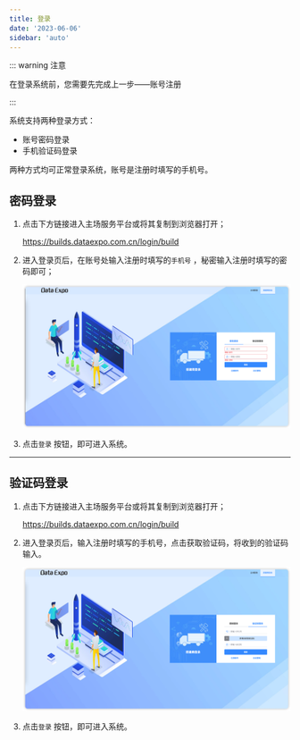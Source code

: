 ```yaml
---
title: 登录
date: '2023-06-06'
sidebar: 'auto'
---
```


::: warning 注意

在登录系统前，您需要先完成上一步——账号注册

:::

系统支持两种登录方式：

- 账号密码登录
- 手机验证码登录

两种方式均可正常登录系统，账号是注册时填写的手机号。

## 密码登录

1. 点击下方链接进入主场服务平台或将其复制到浏览器打开；

   https://builds.dataexpo.com.cn/login/build

2. 进入登录页后，在账号处输入注册时填写的`手机号` ，秘密输入注册时填写的密码即可；

   ![image-20230606234208198](../../assets/login/202306062342231.png)

3. 点击`登录` 按钮，即可进入系统。

---

## 验证码登录

1. 点击下方链接进入主场服务平台或将其复制到浏览器打开；

   https://builds.dataexpo.com.cn/login/build

2. 进入登录页后，输入注册时填写的手机号，点击获取验证码，将收到的验证码输入。

   ![image-20230606234834273](../../assets/login/202306062348319.png)

3. 点击`登录` 按钮，即可进入系统。